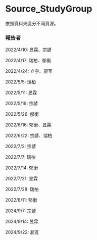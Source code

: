 # Source_StudyGroup

依照資料夾區分不同資源。


### 報告者

2022/4/10: 昱霖、宗諺

2022/4/17: 瑞柏、郁衡

2022/4/24: 立宇、昶亙

2022/5/5: 瑞柏

2022/5/11: 昱霖

2022/5/19: 宗諺

2022/5/26: 郁衡

2022/6/16: 郁衡、昱霖

2022/6/22: 宗諺、瑞柏

2022/7/2: 宗諺

2022/7/7: 瑞柏

2022/7/14: 郁衡

2022/7/21: 昱霖

2022/7/28: 瑞柏

2022/8/11: 郁衡

2024/9/7: 宗諺

2024/9/14: 昱霖

2024/9/22: 昶亙
